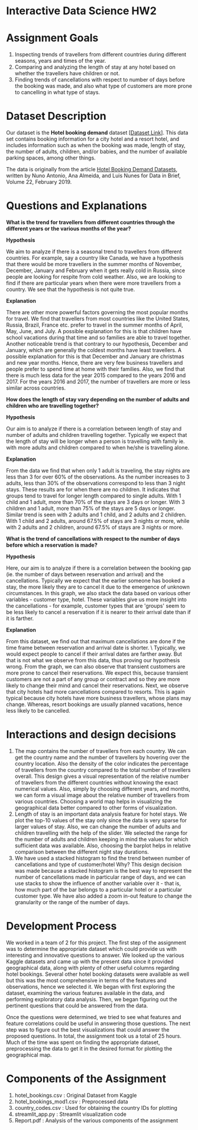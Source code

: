 # Interactive Data Science HW2


# Assignment Goals

1. Inspecting trends of travellers from different countries during different seasons, years and times of the year.
2. Comparing and analyzing the length of stay at any hotel based on whether the travellers have children or not.
3. Finding trends of cancellations with respect to number of days before the booking was made, and also what type of customers are more prone to cancelling in what type of stays.

# Dataset Description

Our dataset is the **Hotel booking demand** dataset [[Dataset Link](https://www.kaggle.com/jessemostipak/hotel-booking-demand)]. This data set contains booking information for a city hotel and a resort hotel, and includes information such as when the booking was made, length of stay, the number of adults, children, and/or babies, and the number of available parking spaces, among other things.

The data is originally from the article [Hotel Booking Demand Datasets](https://www.sciencedirect.com/science/article/pii/S2352340918315191), written by Nuno Antonio, Ana Almeida, and Luis Nunes for Data in Brief, Volume 22, February 2019.

# Questions and Explanations

**What is the trend for travellers from different countries through the different years or the various months of the year?**

**Hypothesis**

We aim to analyze if there is a seasonal trend to travellers from different countries. For example, say a country like Canada, we have a hypothesis that there would be more travellers in the summer months of November, December, January and February when it gets really cold in Russia, since people are looking for respite from cold weather. Also, we are looking to find if there are particular years when there were more travellers from a country. We see that the hypothesis is not quite true.

**Explanation**

There are other more powerful factors governing the most popular months for travel. We find that travellers from most countries like the United States, Russia, Brazil, France etc. prefer to travel in the summer months of April, May, June, and July. A possible explanation for this is that children have school vacations during that time and so families are able to travel together. Another noticeable trend is that contrary to our hypothesis, December and January, which are generally the coldest months have least travellers. A possible explanation for this is that December and January are christmas and new year months. Hence, there are very few business travellers and people prefer to spend time at home with their families. Also, we find that there is much less data for the year 2015 compared to the years 2016 and 2017. For the years 2016 and 2017, the number of travellers are more or less similar across countries.

**How does the length of stay vary depending on the number of adults and children who are travelling together?**

**Hypothesis**

Our aim is to analyze if there is a correlation between length of stay and number of adults and children travelling together. Typically we expect that the length of stay will be longer when a person is travelling with family ie. with more adults and children compared to when he/she is travelling alone.

**Explanation**

From the data we find that when only 1 adult is traveling, the stay nights are less than 3 for over 60% of the observations. As the number increases to 3 adults, less than 30% of the observations correspond to less than 3 night stays. These results are for when there are no children. It indicates that groups tend to travel for longer length compared to single adults. With 1 child and 1 adult, more than 70% of the stays are 3 days or longer. With 3 children and 1 adult, more than 75% of the stays are 5 days or longer. Similar trend is seen with 2 adults and 1 child, and 2 adults and 2 children. With 1 child and 2 adults, around 67.5% of stays are 3 nights or more, while with 2 adults and 2 children, around 67.5% of stays are 3 nights or more.

**What is the trend of cancellations with respect to the number of days before which a reservation is made?**

**Hypothesis**

Here, our aim is to analyze if there is a correlation between the booking gap (ie. the number of days between reservation and arrival) and the cancellations. Typically we expect that the earlier someone has booked a stay, the more likely they are to cancel it due to the emergence of unknown circumstances. In this graph, we also stack the data based on various other variables - customer type, hotel. These variables give us more insight into the cancellations - for example, customer types that are &#39;groups&#39; seem to be less likely to cancel a reservation if it is nearer to their arrival date than if it is farther.

**Explanation**

From this dataset, we find out that maximum cancellations are done if the time frame between reservation and arrival date is shorter. \ Typically, we would expect people to cancel if their arrival dates are farther away. But that is not what we observe from this data, thus proving our hypothesis wrong. From the graph, we can also observe that transient customers are more prone to cancel their reservations. We expect this, because transient customers are not a part of any group or contract and so they are more likely to change their mind and cancel their reservations. Next, we observe that city hotels had more cancellations compared to resorts. This is again typical because city hotels have more business travellers, whose plans may change. Whereas, resort bookings are usually planned vacations, hence less likely to be cancelled.

# Interactions and design decisions

1. The map contains the number of travellers from each country. We can get the country name and the number of travellers by hovering over the country location. Also the density of the color indicates the percentage of travellers from the country compared to the total number of travellers overall. This design gives a visual representation of the relative number of travellers from the different countries without knowing the exact numerical values. Also, simply by choosing different years, and months, we can form a visual image about the relative number of travellers from various countries. Choosing a world map helps in visualizing the geographical data better compared to other forms of visualization.
2. Length of stay is an important data analysis feature for hotel stays. We plot the top-10 values of the stay only since the data is very sparse for larger values of stay. Also, we can change the number of adults and children travelling with the help of the slider. We selected the range for the number of adults and children keeping in mind the values for which sufficient data was available. Also, choosing the barplot helps in relative comparison between the different night stay durations.
3. We have used a stacked histogram to find the trend between number of cancellations and type of customer/hotel 
Why? This design decision was made because a stacked histogram is the best way to represent the number of cancellations made in particular range of days, and we can use stacks to show the influence of another variable over it - that is, how much part of the bar belongs to a particular hotel or a particular customer type. We have also added a zoom in-out feature to change the granularity or the range of the number of days.


# Development Process

We worked in a team of 2 for this project. The first step of the assignment was to determine the appropriate dataset which could provide us with interesting and innovative questions to answer. We looked up the various Kaggle datasets and came up with the present data since it provided geographical data, along with plenty of other useful columns regarding hotel bookings. Several other hotel booking datasets were available as well but this was the most comprehensive in terms of the features and observations, hence we selected it. We began with first exploring the dataset, examining the various features available in the data, and performing exploratory data analysis. Then, we began figuring out the pertinent questions that could be answered from the data.

Once the questions were determined, we tried to see what features and feature correlations could be useful in answering those questions. The next step was to figure out the best visualizations that could answer the proposed questions. In total, the assignment took us a total of 25 hours. Much of the time was spent on finding the appropriate dataset, preprocessing the data to get it in the desired format for plotting the geographical map.

# Components of the Assignment

1. hotel\_bookings.csv : Original Dataset from Kaggle
2. hotel\_bookings\_mod1.csv : Preprocessed data
3. country\_codes.csv : Used for obtaining the country IDs for plotting
4. streamlit\_app.py : Streamlit visualization code
5. Report.pdf : Analysis of the various components of the assignment

